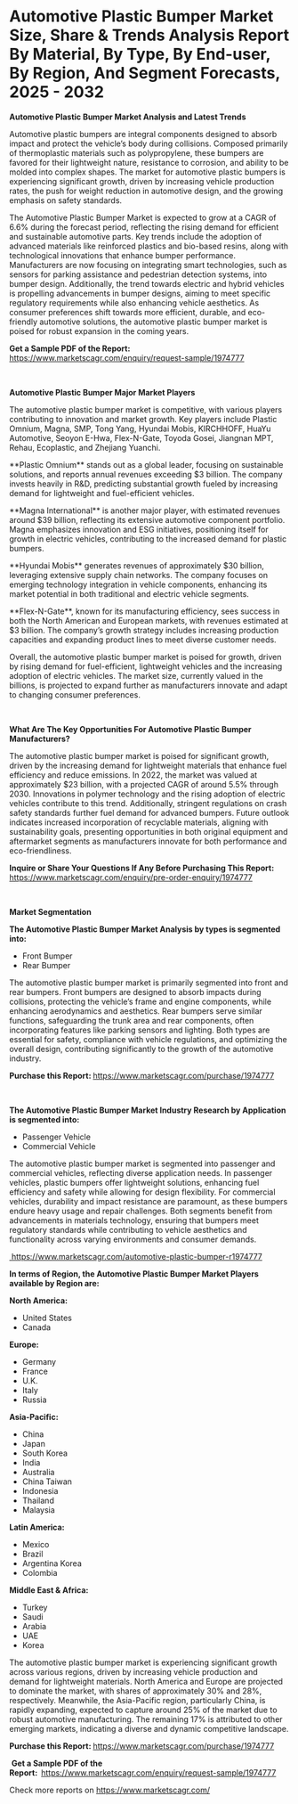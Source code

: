<p><h1>Automotive Plastic Bumper Market Size, Share & Trends Analysis Report By Material, By Type, By End-user, By Region, And Segment Forecasts, 2025 - 2032</h1></p><p><strong>Automotive Plastic Bumper Market Analysis and Latest Trends</strong></p>
<p><p>Automotive plastic bumpers are integral components designed to absorb impact and protect the vehicle’s body during collisions. Composed primarily of thermoplastic materials such as polypropylene, these bumpers are favored for their lightweight nature, resistance to corrosion, and ability to be molded into complex shapes. The market for automotive plastic bumpers is experiencing significant growth, driven by increasing vehicle production rates, the push for weight reduction in automotive design, and the growing emphasis on safety standards.</p><p>The Automotive Plastic Bumper Market is expected to grow at a CAGR of 6.6% during the forecast period, reflecting the rising demand for efficient and sustainable automotive parts. Key trends include the adoption of advanced materials like reinforced plastics and bio-based resins, along with technological innovations that enhance bumper performance. Manufacturers are now focusing on integrating smart technologies, such as sensors for parking assistance and pedestrian detection systems, into bumper design. Additionally, the trend towards electric and hybrid vehicles is propelling advancements in bumper designs, aiming to meet specific regulatory requirements while also enhancing vehicle aesthetics. As consumer preferences shift towards more efficient, durable, and eco-friendly automotive solutions, the automotive plastic bumper market is poised for robust expansion in the coming years.</p></p>
<p><strong>Get a Sample PDF of the Report:&nbsp;</strong> <a href="https://www.marketscagr.com/enquiry/request-sample/1974777?utm_campaign=3577&utm_medium=2&utm_source=Github&utm_content=ia&utm_term=30032025&utm_id=automotive-plastic-bumper">https://www.marketscagr.com/enquiry/request-sample/1974777</a></p>
<p>&nbsp;</p>
<p><strong>Automotive Plastic Bumper Major Market Players</strong></p>
<p><p>The automotive plastic bumper market is competitive, with various players contributing to innovation and market growth. Key players include Plastic Omnium, Magna, SMP, Tong Yang, Hyundai Mobis, KIRCHHOFF, HuaYu Automotive, Seoyon E-Hwa, Flex-N-Gate, Toyoda Gosei, Jiangnan MPT, Rehau, Ecoplastic, and Zhejiang Yuanchi.</p><p>**Plastic Omnium** stands out as a global leader, focusing on sustainable solutions, and reports annual revenues exceeding $3 billion. The company invests heavily in R&D, predicting substantial growth fueled by increasing demand for lightweight and fuel-efficient vehicles.</p><p>**Magna International** is another major player, with estimated revenues around $39 billion, reflecting its extensive automotive component portfolio. Magna emphasizes innovation and ESG initiatives, positioning itself for growth in electric vehicles, contributing to the increased demand for plastic bumpers.</p><p>**Hyundai Mobis** generates revenues of approximately $30 billion, leveraging extensive supply chain networks. The company focuses on emerging technology integration in vehicle components, enhancing its market potential in both traditional and electric vehicle segments.</p><p>**Flex-N-Gate**, known for its manufacturing efficiency, sees success in both the North American and European markets, with revenues estimated at $3 billion. The company’s growth strategy includes increasing production capacities and expanding product lines to meet diverse customer needs.</p><p>Overall, the automotive plastic bumper market is poised for growth, driven by rising demand for fuel-efficient, lightweight vehicles and the increasing adoption of electric vehicles. The market size, currently valued in the billions, is projected to expand further as manufacturers innovate and adapt to changing consumer preferences.</p></p>
<p>&nbsp;</p>
<p><strong>What Are The Key Opportunities For Automotive Plastic Bumper Manufacturers?</strong></p>
<p><p>The automotive plastic bumper market is poised for significant growth, driven by the increasing demand for lightweight materials that enhance fuel efficiency and reduce emissions. In 2022, the market was valued at approximately $23 billion, with a projected CAGR of around 5.5% through 2030. Innovations in polymer technology and the rising adoption of electric vehicles contribute to this trend. Additionally, stringent regulations on crash safety standards further fuel demand for advanced bumpers. Future outlook indicates increased incorporation of recyclable materials, aligning with sustainability goals, presenting opportunities in both original equipment and aftermarket segments as manufacturers innovate for both performance and eco-friendliness.</p></p>
<p><strong>Inquire or Share Your Questions If Any Before Purchasing This Report:</strong> <a href="https://www.marketscagr.com/enquiry/pre-order-enquiry/1974777?utm_campaign=3577&utm_medium=2&utm_source=Github&utm_content=ia&utm_term=30032025&utm_id=automotive-plastic-bumper">https://www.marketscagr.com/enquiry/pre-order-enquiry/1974777</a></p>
<p>&nbsp;</p>
<p><strong>Market Segmentation</strong></p>
<p><strong>The Automotive Plastic Bumper Market Analysis by types is segmented into:</strong></p>
<p><ul><li>Front Bumper</li><li>Rear Bumper</li></ul></p>
<p><p>The automotive plastic bumper market is primarily segmented into front and rear bumpers. Front bumpers are designed to absorb impacts during collisions, protecting the vehicle’s frame and engine components, while enhancing aerodynamics and aesthetics. Rear bumpers serve similar functions, safeguarding the trunk area and rear components, often incorporating features like parking sensors and lighting. Both types are essential for safety, compliance with vehicle regulations, and optimizing the overall design, contributing significantly to the growth of the automotive industry.</p></p>
<p><strong>Purchase this Report:&nbsp;</strong><a href="https://www.marketscagr.com/purchase/1974777?utm_campaign=3577&utm_medium=2&utm_source=Github&utm_content=ia&utm_term=30032025&utm_id=automotive-plastic-bumper">https://www.marketscagr.com/purchase/1974777</a></p>
<p>&nbsp;</p>
<p><strong>The Automotive Plastic Bumper Market Industry Research by Application is segmented into:</strong></p>
<p><ul><li>Passenger Vehicle</li><li>Commercial Vehicle</li></ul></p>
<p><p>The automotive plastic bumper market is segmented into passenger and commercial vehicles, reflecting diverse application needs. In passenger vehicles, plastic bumpers offer lightweight solutions, enhancing fuel efficiency and safety while allowing for design flexibility. For commercial vehicles, durability and impact resistance are paramount, as these bumpers endure heavy usage and repair challenges. Both segments benefit from advancements in materials technology, ensuring that bumpers meet regulatory standards while contributing to vehicle aesthetics and functionality across varying environments and consumer demands.</p></p>
<p><a href="https://www.marketscagr.com/automotive-plastic-bumper-r1974777?utm_campaign=3577&utm_medium=2&utm_source=Github&utm_content=ia&utm_term=30032025&utm_id=automotive-plastic-bumper">&nbsp;https://www.marketscagr.com/automotive-plastic-bumper-r1974777</a></p>
<p><strong>In terms of Region, the Automotive Plastic Bumper Market Players available by Region are:</strong></p>
<p>
    <p> <strong> North America: </strong>
        <ul>
            <li>United States</li>
            <li>Canada</li>
        </ul>
        </p> 
    <p> <strong> Europe: </strong>
        <ul>
            <li>Germany</li>
            <li>France</li>
            <li>U.K.</li>
            <li>Italy</li>
            <li>Russia</li>
        </ul>
        </p> 
    <p> <strong> Asia-Pacific: </strong>
        <ul>
            <li>China</li>
            <li>Japan</li>
            <li>South Korea</li>
            <li>India</li>
            <li>Australia</li>
            <li>China Taiwan</li>
            <li>Indonesia</li>
            <li>Thailand</li>
            <li>Malaysia</li>
        </ul>
        </p> 
    <p> <strong> Latin America: </strong>
        <ul>
            <li>Mexico</li>
            <li>Brazil</li>
            <li>Argentina Korea</li>
            <li>Colombia</li>
        </ul>
        </p> 
    <p> <strong> Middle East & Africa: </strong>
        <ul>
            <li>Turkey</li>
            <li>Saudi</li>
            <li>Arabia</li>
            <li>UAE</li>
            <li>Korea</li>
        </ul>
    </p>
    </p>
<p><p>The automotive plastic bumper market is experiencing significant growth across various regions, driven by increasing vehicle production and demand for lightweight materials. North America and Europe are projected to dominate the market, with shares of approximately 30% and 28%, respectively. Meanwhile, the Asia-Pacific region, particularly China, is rapidly expanding, expected to capture around 25% of the market due to robust automotive manufacturing. The remaining 17% is attributed to other emerging markets, indicating a diverse and dynamic competitive landscape.</p></p>
<p><strong>Purchase this Report: </strong><a href="https://www.marketscagr.com/purchase/1974777?utm_campaign=3577&utm_medium=2&utm_source=Github&utm_content=ia&utm_term=30032025&utm_id=automotive-plastic-bumper">https://www.marketscagr.com/purchase/1974777</a></p>
<p>&nbsp;<strong>Get a Sample PDF of the Report:&nbsp;&nbsp;</strong><a href="https://www.marketscagr.com/enquiry/request-sample/1974777?utm_campaign=3577&utm_medium=2&utm_source=Github&utm_content=ia&utm_term=30032025&utm_id=automotive-plastic-bumper">https://www.marketscagr.com/enquiry/request-sample/1974777</a></p>
<p><strong></strong></p>
<p>Check more reports on <a href="https://www.marketscagr.com/?utm_campaign=3577&utm_medium=2&utm_source=Github&utm_content=ia&utm_term=30032025&utm_id=automotive-plastic-bumper">https://www.marketscagr.com/</a></p>